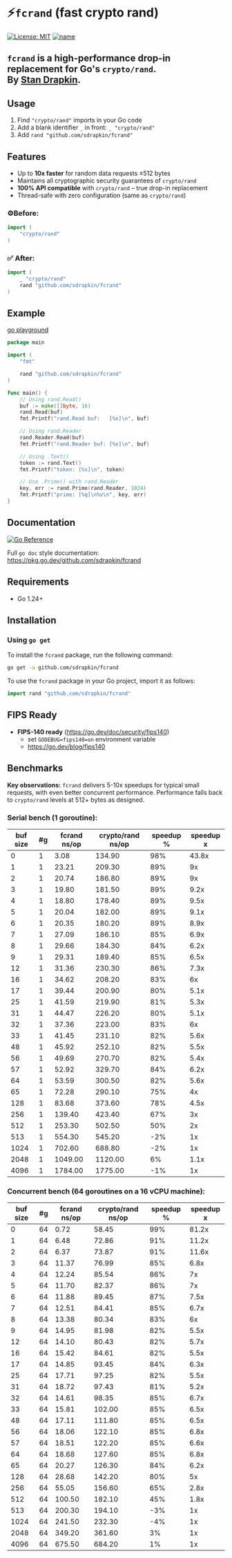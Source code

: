 # ⚡`fcrand` (fast crypto rand)
[![License: MIT](https://img.shields.io/badge/License-MIT-blue.svg)](https://opensource.org/licenses/MIT) [![name](https://goreportcard.com/badge/github.com/sdrapkin/fcrand)](https://goreportcard.com/report/github.com/sdrapkin/fcrand)
## `fcrand` is a high-performance drop-in replacement for Go's `crypto/rand`.<br>By [Stan Drapkin](https://github.com/sdrapkin/).

## Usage
1. Find `"crypto/rand"` imports in your Go code
2. Add a blank identifier `_` in front: `_ "crypto/rand"`
3. Add `rand "github.com/sdrapkin/fcrand"`

## Features
- Up to **10x faster** for random data requests ≤512 bytes
- Maintains all cryptographic security guarantees of `crypto/rand`
- **100% API compatible** with `crypto/rand` – true drop-in replacement
- Thread-safe with zero configuration (same as `crypto/rand`)

### ⚙️Before:
```go
import (
    "crypto/rand"
)
```
### ✅ After:
```go
import (
    _ "crypto/rand"
    rand "github.com/sdrapkin/fcrand"
)
```
## Example
[go playground](https://go.dev/play/p/5SDsQH5RMbC)
```go
package main

import (
	"fmt"

	rand "github.com/sdrapkin/fcrand"
)

func main() {
	// Using rand.Read()
	buf := make([]byte, 16)
	rand.Read(buf)
	fmt.Printf("rand.Read buf:   [%x]\n", buf)

	// Using rand.Reader
	rand.Reader.Read(buf)
	fmt.Printf("rand.Reader buf: [%x]\n", buf)

	// Using .Text()
	token := rand.Text()
	fmt.Printf("token: [%s]\n", token)

	// Use .Prime() with rand.Reader
	key, err := rand.Prime(rand.Reader, 1024)
	fmt.Printf("prime: [%q]\n%v\n", key, err)
}
```

## Documentation
 [![Go Reference](https://pkg.go.dev/badge/github.com/sdrapkin/fcrand.svg)](https://pkg.go.dev/github.com/sdrapkin/fcrand)

Full `go doc` style documentation: https://pkg.go.dev/github.com/sdrapkin/fcrand

## Requirements
- Go 1.24+

## Installation
### Using `go get`

To install the `fcrand` package, run the following command:

```sh
go get -u github.com/sdrapkin/fcrand
```

To use the `fcrand` package in your Go project, import it as follows:

```go
import rand "github.com/sdrapkin/fcrand"
```

## FIPS Ready
* **FIPS-140 ready** (https://go.dev/doc/security/fips140)
	* set `GODEBUG=fips140=on` environment variable
	* https://go.dev/blog/fips140

## Benchmarks
**Key observations:** `fcrand` delivers 5-10x speedups for typical small requests, with even better concurrent performance. Performance falls back to `crypto/rand` levels at 512+ bytes as designed.

### Serial bench (1 goroutine):
| buf size | #g | fcrand ns/op | crypto/rand ns/op | speedup % | speedup x |
|------|---|---------|---------|------|-------|
| 0    | 1 | 3.08    | 134.90  | 98%  | 43.8x |
| 1    | 1 | 23.21   | 209.30  | 89%  | 9x    |
| 2    | 1 | 20.74   | 186.80  | 89%  | 9x    |
| 3    | 1 | 19.80   | 181.50  | 89%  | 9.2x  |
| 4    | 1 | 18.80   | 178.40  | 89%  | 9.5x  |
| 5    | 1 | 20.04   | 182.00  | 89%  | 9.1x  |
| 6    | 1 | 20.35   | 180.20  | 89%  | 8.9x  |
| 7    | 1 | 27.09   | 186.10  | 85%  | 6.9x  |
| 8    | 1 | 29.66   | 184.30  | 84%  | 6.2x  |
| 9    | 1 | 29.31   | 189.40  | 85%  | 6.5x  |
| 12   | 1 | 31.36   | 230.30  | 86%  | 7.3x  |
| 16   | 1 | 34.62   | 208.20  | 83%  | 6x    |
| 17   | 1 | 39.44   | 200.90  | 80%  | 5.1x  |
| 25   | 1 | 41.59   | 219.90  | 81%  | 5.3x  |
| 31   | 1 | 44.47   | 226.20  | 80%  | 5.1x  |
| 32   | 1 | 37.36   | 223.00  | 83%  | 6x    |
| 33   | 1 | 41.45   | 231.10  | 82%  | 5.6x  |
| 48   | 1 | 45.92   | 252.10  | 82%  | 5.5x  |
| 56   | 1 | 49.69   | 270.70  | 82%  | 5.4x  |
| 57   | 1 | 52.92   | 329.70  | 84%  | 6.2x  |
| 64   | 1 | 53.59   | 300.50  | 82%  | 5.6x  |
| 65   | 1 | 72.28   | 290.10  | 75%  | 4x    |
| 128  | 1 | 83.68   | 373.60  | 78%  | 4.5x  |
| 256  | 1 | 139.40  | 423.40  | 67%  | 3x    |
| 512  | 1 | 253.30  | 502.50  | 50%  | 2x    |
| 513  | 1 | 554.30  | 545.20  | -2%  | 1x    |
| 1024 | 1 | 702.60  | 688.80  | -2%  | 1x    |
| 2048 | 1 | 1049.00 | 1120.00 | 6%   | 1.1x  |
| 4096 | 1 | 1784.00 | 1775.00 | -1%  | 1x    |

### Concurrent bench (64 goroutines on a 16 vCPU machine):
| buf size | #g | fcrand ns/op | crypto/rand ns/op | speedup % | speedup x |
|------|----|--------|--------|-----|-------|
| 0    | 64 | 0.72   | 58.45  | 99% | 81.2x |
| 1    | 64 | 6.48   | 72.86  | 91% | 11.2x |
| 2    | 64 | 6.37   | 73.87  | 91% | 11.6x |
| 3    | 64 | 11.37  | 76.99  | 85% | 6.8x  |
| 4    | 64 | 12.24  | 85.54  | 86% | 7x    |
| 5    | 64 | 11.70  | 82.37  | 86% | 7x    |
| 6    | 64 | 11.88  | 89.45  | 87% | 7.5x  |
| 7    | 64 | 12.51  | 84.41  | 85% | 6.7x  |
| 8    | 64 | 13.38  | 80.34  | 83% | 6x    |
| 9    | 64 | 14.95  | 81.98  | 82% | 5.5x  |
| 12   | 64 | 14.10  | 80.43  | 82% | 5.7x  |
| 16   | 64 | 15.42  | 84.61  | 82% | 5.5x  |
| 17   | 64 | 14.85  | 93.45  | 84% | 6.3x  |
| 25   | 64 | 17.71  | 97.25  | 82% | 5.5x  |
| 31   | 64 | 18.72  | 97.43  | 81% | 5.2x  |
| 32   | 64 | 14.61  | 98.35  | 85% | 6.7x  |
| 33   | 64 | 15.81  | 102.00 | 85% | 6.5x  |
| 48   | 64 | 17.11  | 111.80 | 85% | 6.5x  |
| 56   | 64 | 18.06  | 122.10 | 85% | 6.8x  |
| 57   | 64 | 18.51  | 122.20 | 85% | 6.6x  |
| 64   | 64 | 18.68  | 127.60 | 85% | 6.8x  |
| 65   | 64 | 20.27  | 126.30 | 84% | 6.2x  |
| 128  | 64 | 28.68  | 142.20 | 80% | 5x    |
| 256  | 64 | 55.05  | 156.60 | 65% | 2.8x  |
| 512  | 64 | 100.50 | 182.10 | 45% | 1.8x  |
| 513  | 64 | 200.30 | 194.10 | -3% | 1x    |
| 1024 | 64 | 241.50 | 232.30 | -4% | 1x    |
| 2048 | 64 | 349.20 | 361.60 | 3%  | 1x    |
| 4096 | 64 | 675.50 | 684.20 | 1%  | 1x    |

